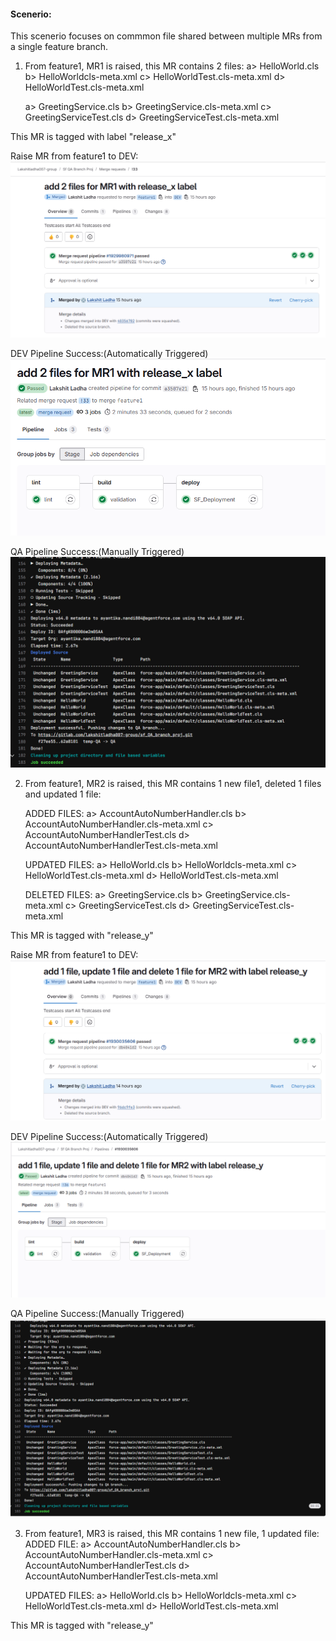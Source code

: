 #### Scenerio:

This scenerio focuses on commmon file shared between multiple MRs from a single feature branch.

1. From feature1, MR1 is raised, this MR contains 2 files:
   a> HelloWorld.cls
   b> HelloWorldcls-meta.xml
   c> HelloWorldTest.cls-meta.xml
   d> HelloWorldTest.cls-meta.xml

   a> GreetingService.cls
   b> GreetingService.cls-meta.xml
   c> GreetingServiceTest.cls
   d> GreetingServiceTest.cls-meta.xml

This MR is tagged with label "release_x"

Raise MR from feature1 to DEV:
![alt text](Screenshots/1.png) 

DEV Pipeline Success:(Automatically Triggered)
![alt text](Screenshots/2.png)

QA Pipeline Success:(Manually Triggered)
![alt text](Screenshots/3.png)

2. From feature1, MR2 is raised, this MR contains 1 new file1, deleted 1 files and updated 1 file:

   ADDED FILES:
   a> AccountAutoNumberHandler.cls
   b> AccountAutoNumberHandler.cls-meta.xml
   c> AccountAutoNumberHandlerTest.cls
   d> AccountAutoNumberHandlerTest.cls-meta.xml

   UPDATED FILES:
   a> HelloWorld.cls
   b> HelloWorldcls-meta.xml
   c> HelloWorldTest.cls-meta.xml
   d> HelloWorldTest.cls-meta.xml

   DELETED FILES:
   a> GreetingService.cls
   b> GreetingService.cls-meta.xml
   c> GreetingServiceTest.cls
   d> GreetingServiceTest.cls-meta.xml

This MR is tagged with "release_y"

Raise MR from feature1 to DEV:
![alt text](Screenshots/4.png) 

DEV Pipeline Success:(Automatically Triggered)
![alt text](Screenshots/5.png)

QA Pipeline Success:(Manually Triggered)
![alt text](Screenshots/6.png)

3. From feature1, MR3 is raised, this MR contains 1 new file, 1 updated file:
   ADDED FILE:
   a> AccountAutoNumberHandler.cls
   b> AccountAutoNumberHandler.cls-meta.xml
   c> AccountAutoNumberHandlerTest.cls
   d> AccountAutoNumberHandlerTest.cls-meta.xml

   UPDATED FILES:
   a> HelloWorld.cls
   b> HelloWorldcls-meta.xml
   c> HelloWorldTest.cls-meta.xml
   d> HelloWorldTest.cls-meta.xml
 
This MR is tagged with "release_y"